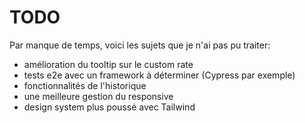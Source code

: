 # TODO

Par manque de temps, voici les sujets que je n'ai pas pu traiter:
- amélioration du tooltip sur le custom rate
- tests e2e avec un framework à déterminer (Cypress par exemple)
- fonctionnalités de l'historique
- une meilleure gestion du responsive
- design system plus poussé avec Tailwind
